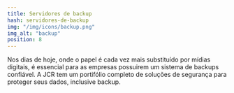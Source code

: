 ```yaml
---
title: Servidores de backup
hash: servidores-de-backup
img: "/img/icons/backup.png"
img_alt: "backup"
position: 8
---
```


Nos dias de hoje, onde o papel é cada vez mais substituído por mídias digitais, é essencial para as empresas possuirem um sistema de backups confiável. A JCR tem um portifólio completo de soluções de segurança para proteger seus dados, inclusive backup.
